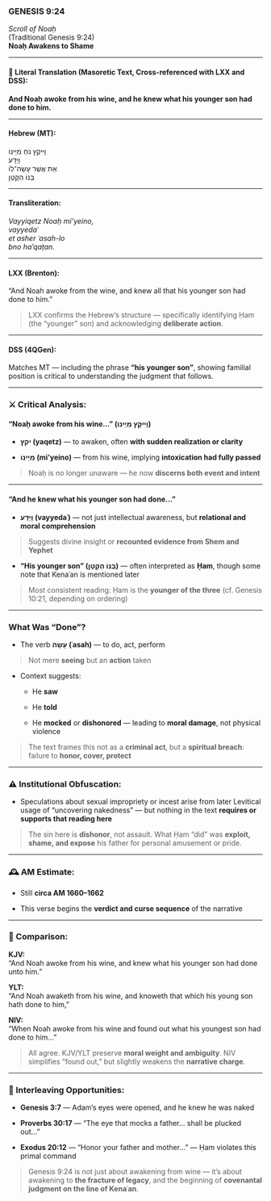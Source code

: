 ### **GENESIS 9:24**

_Scroll of Noaḥ_  
(Traditional Genesis 9:24)  
**Noaḥ Awakens to Shame**

---

#### 📜 Literal Translation (Masoretic Text, Cross-referenced with LXX and DSS):

**And Noaḥ awoke from his wine, and he knew what his younger son had done to him.**

---

#### Hebrew (MT):

וַיִּיקֶץ נֹחַ מִיֵּינוֹ  
וַיֵּדַע  
אֵת אֲשֶׁר עָשָׂה־לוֹ  
בְּנוֹ הַקָּטָן

---

#### Transliteration:

_Vayyiqetz Noaḥ mi’yeino,  
vayyedaʿ  
et asher ʿasah-lo  
bno ha’qaṭan._

---

#### LXX (Brenton):

“And Noah awoke from the wine, and knew all that his younger son had done to him.”

> LXX confirms the Hebrew’s structure — specifically identifying Ḥam (the “younger” son) and acknowledging **deliberate action**.

---

#### DSS (4QGen):

Matches MT — including the phrase **“his younger son”**, showing familial position is critical to understanding the judgment that follows.

---

### ⚔️ Critical Analysis:

#### **“Noaḥ awoke from his wine…” (וַיִּיקֶץ מִיֵּינוֹ)**

- **יקץ (yaqetz)** — to awaken, often **with sudden realization or clarity**
    
- **מִיֵּינוֹ (mi’yeino)** — from his wine, implying **intoxication had fully passed**
    

> Noaḥ is no longer unaware — he now **discerns both event and intent**

---

#### **“And he knew what his younger son had done…”**

- **וַיֵּדַע (vayyedaʿ)** — not just intellectual awareness, but **relational and moral comprehension**
    

> Suggests divine insight or **recounted evidence from Shem and Yephet**

- **“His younger son” (בְּנוֹ הַקָּטָן)** — often interpreted as **Ḥam**, though some note that Kenaʿan is mentioned later
    

> Most consistent reading: Ḥam is the **younger of the three** (cf. Genesis 10:21, depending on ordering)

---

### What Was “Done”?

- The verb **עָשָׂה (ʿasah)** — to do, act, perform
    

> Not mere **seeing** but an **action** taken

- Context suggests:
    
    - He **saw**
        
    - He **told**
        
    - He **mocked** or **dishonored** — leading to **moral damage**, not physical violence
        

> The text frames this not as a **criminal act**, but a **spiritual breach**: failure to **honor, cover, protect**

---

### ⚠️ Institutional Obfuscation:

- Speculations about sexual impropriety or incest arise from later Levitical usage of “uncovering nakedness” — but nothing in the text **requires or supports that reading here**
    

> The sin here is **dishonor**, not assault. What Ḥam “did” was **exploit, shame, and expose** his father for personal amusement or pride.

---

### 🕰️ AM Estimate:

- Still **circa AM 1660–1662**
    
- This verse begins the **verdict and curse sequence** of the narrative
    

---

### 📖 Comparison:

**KJV:**  
“And Noah awoke from his wine, and knew what his younger son had done unto him.”

**YLT:**  
“And Noah awaketh from his wine, and knoweth that which his young son hath done to him,”

**NIV:**  
“When Noah awoke from his wine and found out what his youngest son had done to him…”

> All agree. KJV/YLT preserve **moral weight and ambiguity**. NIV simplifies “found out,” but slightly weakens the **narrative charge**.

---

### 🔗 Interleaving Opportunities:

- **Genesis 3:7** — Adam’s eyes were opened, and he knew he was naked
    
- **Proverbs 30:17** — “The eye that mocks a father… shall be plucked out…”
    
- **Exodus 20:12** — “Honor your father and mother…” — Ḥam violates this primal command
    

> Genesis 9:24 is not just about awakening from wine — it’s about awakening to **the fracture of legacy**, and the beginning of **covenantal judgment on the line of Kenaʿan**.